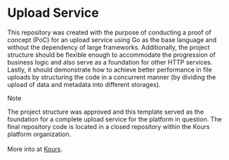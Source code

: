 # Upload Service

This repository was created with the purpose of conducting a proof of concept (PoC) for an upload service using Go as the base language and without the dependency of large frameworks. Additionally, the project structure should be flexible enough to accommodate the progression of business logic and also serve as a foundation for other HTTP services. Lastly, it should demonstrate how to achieve better performance in file uploads by structuring the code in a concurrent manner (by dividing the upload of data and metadata into different storages).

> [!NOTE]
> The project structure was approved and this template served as the foundation for a complete upload service for the platform in question. The final repository code is located in a closed repository within the Kours platform organization.<br /><br />
> More into at [Kours](https://github.com/KoursBr).
